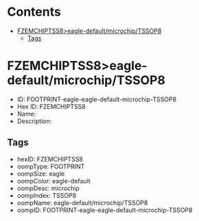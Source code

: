 



Contents
========

* [FZEMCHIPTSS8>eagle-default/microchip/TSSOP8](#fzemchiptss8eagle-defaultmicrochiptssop8)
	* [Tags](#tags)

# FZEMCHIPTSS8>eagle-default/microchip/TSSOP8

- ID: FOOTPRINT-eagle-eagle-default-microchip-TSSOP8
- Hex ID: FZEMCHIPTSS8
- Name: 
- Description: 

## Tags

- hexID: FZEMCHIPTSS8
- oompType: FOOTPRINT
- oompSize: eagle
- oompColor: eagle-default
- oompDesc: microchip
- oompIndex: TSSOP8
- oompName: eagle-default/microchip/TSSOP8
- oompID: FOOTPRINT-eagle-eagle-default-microchip-TSSOP8
